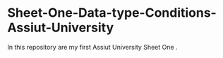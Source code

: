 # Sheet-One-Data-type-Conditions-Assiut-University
In this repository are my first Assiut University Sheet One . 
